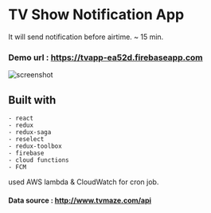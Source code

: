 # TV Show Notification App
It will send notification before airtime. ~ 15 min.

### Demo url : https://tvapp-ea52d.firebaseapp.com

![screenshot](./screenshot.png)

## Built with
```
- react
- redux
- redux-saga
- reselect
- redux-toolbox
- firebase
- cloud functions
- FCM
```

used AWS lambda & CloudWatch for cron job.

#### Data source : http://www.tvmaze.com/api
